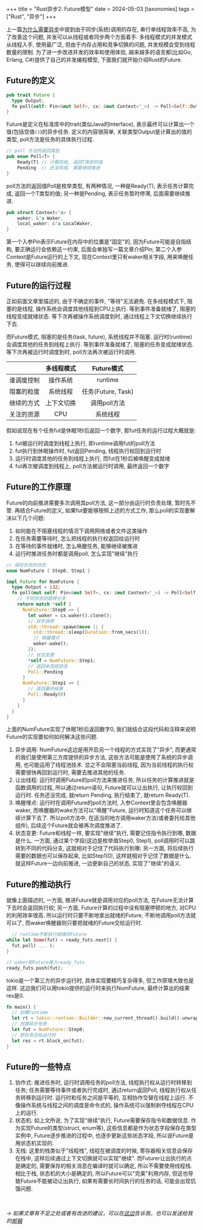 +++
title = "Rust异步2: Future模型"
date = 2024-05-03
[taxonomies]
tags = ["Rust", "异步"]
+++

上一篇[为什么需要异步](https://dlzht.github.io/004-rust-yi-bu-01/)中提到由于同步(系统)调用的存在, 串行单线程效率不高, 为了改善这个问题, 并发可以从线程或者同步两个方面着手. 多线程模式的并发模式从线程入手, 使用最广泛, 但由于内存占用和竞争切换的问题, 并发规模会受到线程数量的限制. 为了进一步改进并发的效率和使用体验, 越来越多的语言都(比如Go, Erlang, C#)提供了自己的并发编程模型, 下面我们就开始介绍Rust的Future.

<!-- more -->

## Future的定义

```rust
pub trait Future {
  type Output;
  fn poll(self: Pin<&mut Self>, cx: &mut Context<'_>) -> Poll<Self::Output>;
}
```

Future是定义在标准库中的trait(类似Java的Interface), 表示最终可以计算出一个值(包括空值`()`)的异步任务. 定义的内容很简单, 关联类型Output是计算出的值的类型, poll方法是任务的具体执行过程.

```rust
// poll 方法的返回类型
pub enum Poll<T> {
    Ready(T) // 计算完成, 返回T类型的值
    Pending  // 还没完成, 需要继续推进
}
```
poll方法的返回值Poll是枚举类型, 有两种情况, 一种是Ready(T), 表示任务计算完成, 返回一个T类型的值; 另一种是Pending, 表示任务暂时停滞, 后面需要继续推进.

```rust
pub struct Context<'a> {
    waker: &'a Waker,
    local_waker: &'a LocalWaker,
}
```
第一个入参Pin表示Future在内存中的位置是"固定"的, 因为Future可能是自指结构, 要正确运行会依赖这一约束, 后面会单独写一篇文章介绍Pin; 第二个入参Context是Future运行的上下文, 现在Context里只有waker相关字段, 用来唤醒任务, 使得可以继续向前推进.

## Future的运行过程

正如前面文章里描述的, 由于不确定的事件, "等待"无法避免. 在多线程模式下, 阻塞的是线程, 操作系统会调度其他线程到CPU上执行. 等到事件准备就绪了, 阻塞的线程变成就绪状态. 等下次再被操作系统调度到时, 通过线程上下文切换继续执行下去.

而Future模式, 阻塞的是任务(task, future), 系统线程并不阻塞. 运行时(runtime)会调度其他的任务到线程上执行. 等到事件准备就绪了, 阻塞的任务变成就绪状态. 等下次再被运行时调度到时, poll方法再次被运行时调用.

|   | 多线程模式 | Future模式 |
| :---: | :---: | :---: |
| 谁调度控制 | 操作系统 | runtime |
| 阻塞的粒度 | 系统线程 | 任务(Future, Task) |
| 继续的方式 | 上下文切换 | 调用poll方法 | 
| 关注的资源 | CPU | 系统线程 |

假如说现在有个任务fut是休眠1秒后返回一个数字, 那fut任务的运行过程大概就是:

1. fut被运行时调度到线程上执行, 即runtime调用fut的poll方法  
2. fut执行到休眠操作时, fut返回Pending, 线程执行权回到运行时
3. 运行时调度其他的任务到线程上执行, 而fut在1秒后被唤醒变成就绪
4. fut再次被调度到线程上, poll方法被运行时调用, 最终返回一个数字

## Future的工作原理

Future的向前推进需要多次调用其poll方法, 这一部分由运行时负责处理, 暂时先不管. 再结合Future的定义, 如果fut要能够按照上述的方式工作, 那么poll的实现要解决以下几个问题:

1. 如何能在不阻塞线程的情况下调用网络或者文件这类操作
2. 在任务需要等待时, 怎么把线程的执行权返回给运行时
3. 在等待的事件就绪时, 怎么唤醒任务, 能够继续被推进
4. 运行时推进任务时都是调用poll, 怎么实现"继续"执行

```rust
// 保存任务的状态
enum NumFuture { Step0, Step1 }

impl Future for NumFuture {
  type Output = i32;
  fn poll(mut self: Pin<&mut Self>, cx: &mut Context<'_>) -> Poll<Self::Output> {
    // 不同状态的跳转分支
    return match *self {
      NumFuture::Step0 => {
        let waker = cx.waker().clone();
        // 异步调用
        std::thread::spawn(move || { 
          std::thread::sleep(Duration::from_secs(1));
          // 唤醒埋点
          waker.wake();
        });
        // 状态变更
        *self = NumFuture::Step1;
        // 返回未完成状态
        Poll::Pending
      }
      NumFuture::Step1 => {
        // 返回最终结果
        Poll::Ready(0)
      }
    }
  }
}
```
上面的NumFuture实现了休眠1秒后返回数字0, 我们就结合这段代码和注释来说明Future的实现要如何如何解决这些问题.

1. 异步调用: NumFuture这边是用开启另一个线程的方式实现了"异步", 而更通常的我们是使用第三方库提供的异步方法, 这些方法可能是使用了系统的异步调用, 也可能运用了线程池技术. 总之不会阻塞当前线程, 因为当前线程的执行权需要很快再回到运行时, 需要去推进其他的任务.
2. 让出线程: 运行时调用Future的poll方法来推进任务, 所以任务的计算推进就是函数调用的过程, 所以通过return语句, Future就可以让出执行, 让执行权回到运行时. 任务还没完成, 就return Pending, 执行结束了, 就return Ready(T).
3. 唤醒埋点: 运行时在调用Future的poll方法时, 入参Context里会包含唤醒器waker, 而唤醒器的wake方法可以"唤醒"Future, 运行时知道这个任务可以继续计算下去了. 所以poll方法中, 在适当的地方调用waker方法(或者委托给其他组件), 后续这个Future就会被再次调度推进了.
4. 状态变更: Future和线程一样, 要实现"继续"执行, 需要记住指令执行到哪, 数据是什么. 一方面, 通过某个字段(这边是枚举值Step0, Step1), poll调用时可以跳转到不同的代码分支, 这就相对于记住了代码执行到哪; 另一方面, 将后续执行需要的数据也可以保存起来, 比如Step1(0), 这样就相对于记住了数据是什么. 就这样Future一边向前推进, 一边更新自己的状态, 实现了"继续"的语义.

## Future的推动执行

就像上面描述的, 一方面, 推进Future就是调用对应的poll方法, 在Future无法计算下去时会返回执行权; 另一方面, Future计算的过程中没有阻塞停顿的地方, 对CPU的利用效率很高. 所以运行时只要不断地拿出就绪的Future, 不断地调用poll方法就可以了, 而waker唤醒器则只要把就绪的Future交给运行时.

```rust
  // runtime不断执行就绪的Future
while let Some(fut) = ready_futs.next() {
  fut.poll( ... );
}

// waker把Future推入ready_futs
ready_futs.push(fut);
```

tokio是一个第三方的异步运行时, 具体实现要精巧复杂得多, 但工作原理大致也是这样. 这边我们可以用tokio提供的运行时来执行NumFuture, 最终计算出的结果res是0.


```rust
fn main() {
  // 创建runtime
  let rt = tokio::runtime::Builder::new_current_thread().build().unwrap();
  // 创建异步任务
  let fut = NumFuture::Step0;
  // 把任务交给运行时
  let res = rt.block_on(fut);
}
```

## Future的一些特点

1. 协作式: 推进任务时, 运行时调用任务的poll方法, 线程执行权从运行时转移到任务; 任务需要等待事件或者执行完成时, 通过return返回Poll, 线程执行权从任务转移到运行时. 运行时和任务之间是平等的, 互相协作交替在线程上运行. 不像操作系统与线程之间的调度是命令式的, 操作系统可以强制剥夺线程在CPU上的运行.
2. 状态机: 如上文所说, 为了实现"继续"执行, Future需要保存指令和数据信息. 作为实现Future的类型(struct, enum等), 这些信息都是作为状态字段保存在类型实例中, Future逐步推进的过程中, 也逐步更新这些状态字段, 所以说Future是用状态机实现的.
3. 无栈: 这里的栈类似于"线程栈", 线程在被调度的时候, 寄存器相关信息会保存在栈中, 这样后续通过上下文切换就可以实现"继续". 而Futurer让出执行的点是确定的, 需要保存的相关消息在编译时就可以确定, 所以不需要使用线程栈. 相比于栈, 状态机的大小是确定的, 所以Future可以"完美"利用内存, 但这也导致Future不能被动让出执行, 如果有需要长时间执行的任务的话, 可能会出现饥饿问题.


</br>

*-> 如果文章有不足之处或者有改进的建议，可以在[这边](https://github.com/dlzht/dlzht.github.io/discussions/6)告诉我，也可以发送给我的[邮箱](mailto:dlzht@protonmail.com)*